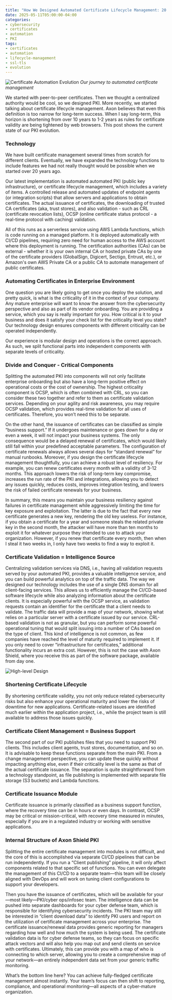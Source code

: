 ```yaml
---
title: "How We Designed Automated Certificate Lifecycle Management: 20 Years of Iteration"
date: 2025-05-11T05:00:00-04:00
categories:
- cybersecurity
- certificates
- automation
- PKI
tags:
- certificates
- automation
- lifecycle-management
- ssl-tls
- evolution
---
```

![Certificate Automation Evolution](/assets/images/posts/certificate-evolution/certificate-automation-evolution.jpg)
*Our journey to automated certificate management*

We started with peer-to-peer certificates. Then we thought a centralized authority would be cool, so we designed PKI. More recently, we started talking about certificate lifecycle management. Axon believes that even this definition is too narrow for long-term success. When I say long-term, this horizon is shortening from over 10 years to 1-2 years as rules for certificate validity are being tightened by web browsers. This post shows the current state of our PKI evolution.

### **Technology**

We have built certificate management several times from scratch for different clients. Eventually, we have expanded the technology functions to include features we had not really thought would be possible when we started over 20 years ago.

Our latest implementation is automated automated PKI (public key infrastructure), or certificate lifecycle management, which includes a variety of items. A controlled release and automated updates of endpoint agents (or integration scripts) that allow servers and applications to obtain certificates. The actual issuance of certificates, the downloading of trusted CA certificates (aka, trust stores), and also validation - such as CRL (certificate revocation lists), OCSP (online certificate status protocol - a real-time protocol with caching) validation.

All of this runs as a serverless service using AWS Lambda functions, which is code running on a managed platform. It is deployed automatically with CI/CD pipelines, requiring zero need for human access to the AWS account where this deployment is running. The certification authorities (CAs) can be external - whether it is your own internal CA or hosted private CAs by one of the certificate providers (GlobalSign, Digicert, Sectigo, Entrust, etc.), or Amazon's own AWS Private CA or a public CA to automate management of public certificates.

### **Automating Certificates in Enterprise Environment**

One question you are likely going to get once you deploy the solution, and pretty quick, is what is the criticality of it in the context of your company. Any mature enterprise will want to know the answer from the cybersecurity perspective and also as part of its vendor onboarding. You are providing a service, which you say is really important for you. How critical is it to your business and does it satisfy your check list for the criticality level you state? Our technology design ensures components with different criticality can be operated independently.

Our experience is modular design and operations is the correct approach. As such, we split functional parts into independent components with separate levels of criticality.

### **Divide and Conquer - Critical Components**

Splitting the automated PKI into components will not only facilitate enterprise onboarding but also have a long-term positive effect on operational costs or the cost of ownership. The highest criticality component is OCSP, which is often combined with CRL, so you can consider these two together and refer to them as certificate validation services. Depending on your agility and risk awareness, you may require OCSP validation, which provides real-time validation for all uses of certificates. Therefore, you won’t need this to be separate.

On the other hand, the issuance of certificates can be classified as simple “business support.” If it undergoes maintenance or goes down for a day or even a week, it will not impact your business systems. The only consequence would be a delayed renewal of certificates, which would likely still fall within your predefined acceptable parameters. The configuration of certificate renewals always allows several days for “standard renewal” for manual runbooks. Moreover, if you design the certificate lifecycle management thoughtfully, you can achieve a robust level of resiliency. For example, you can renew certificates every month with a validity of 3-12 months. This approach lowers the risk of long-term key compromise, increases the run rate of the PKI and integrations, allowing you to detect any issues quickly, reduces costs, improves integration testing, and lowers the risk of failed certificate renewals for your business.

In summary, this means you maintain your business resiliency against failures in certificate management while aggressively limiting the time for key exposure and exploitation. The latter is due to the fact that every new certificate generates a new key, rendering the old key useless. For instance, if you obtain a certificate for a year and someone steals the related private key in the second month, the attacker will have more than ten months to exploit it for whatever purpose they intended to use to attack your organization. However, if you renew that certificate every month, then when I steal it two weeks in, I only have two weeks to find a way to exploit it.

### **Certificate Validation = Intelligence Source**

Centralizing validation services via DNS, i.e., having all validation requests served by your automated PKI, provides a valuable intelligence service, and you can build powerful analytics on top of the traffic data. The way we designed our technology includes the use of a single DNS domain for all client-facing services. This allows us to efficiently manage the CI/CD-based software lifecycle while also analyzing information about the certificate clients. It is especially powerful with the OCSP service, as validation requests contain an identifier for the certificate that a client needs to validate. The traffic data will provide a map of your network, showing what relies on a particular server with a certificate issued by our service. CRL-based validation is not as granular, but you can perform some powerful operational tuning that would split issuing into a number of CAs based on the type of client. This kind of intelligence is not common, as few companies have reached the level of maturity required to implement it. If you only need to cover “infrastructure for certificates,” additional functionality incurs an extra cost. However, this is not the case with Axon Shield, where you receive this as part of the software package, available from day one.

![High-level Design](/assets/images/posts/certificate-evolution/design.png)

### **Shortening Certificate Lifecycle**

By shortening certificate validity, you not only reduce related cybersecurity risks but also enhance your operational maturity and lower the risks of downtime for new applications. Certificate-related issues are identified much earlier within the application project, i.e., while the project team is still available to address those issues quickly.

### **Certificate Client Management = Business Support**

The second part of our PKI publishes files that you need to support PKI clients. This includes client agents, trust stores, documentation, and so on. It is advisable to keep these functions separate from the main PKI. From a change management perspective, you can update these quickly without impacting anything else, even if their criticality level is the same as that of the actual certificate issuance. The separation is quite straightforward from a technology standpoint, as file publishing is implemented with separate file storage (S3 buckets) and Lambda functions.

### **Certificate Issuance Module**

Certificate issuance is primarily classified as a business support function, where the recovery time can be in hours or even days. In contrast, OCSP may be critical or mission-critical, with recovery time measured in minutes, especially if you are in a regulated industry or working with sensitive applications.

### **Internal Structure of Axon Shield PKI**

Splitting the entire certificate management into modules is not difficult, and the core of this is accomplished via separate CI/CD pipelines that can be run independently. If you run a “Client publishing” pipeline, it will only affect components related to that specific set of functions. You can even delegate the management of this CI/CD to a separate team—this team will be closely aligned with DevOps and will work on tuning client configurations to support your developers.

Then you have the issuance of certificates, which will be available for your—most likely—PKI/cyber ops/infosec team. The intelligence data can be pushed into separate dashboards for your cyber defense team, which is responsible for identifying cybersecurity incidents. The PKI team may still be interested in “client download data” to identify PKI users and report on the utilization of certificate management across your enterprise. The certificate issuance/renewal data provides generic reporting for managers regarding how well and how much the system is being used. The certificate validation data is for cyber defense teams, so they can focus on specific attack vectors and will also help you map out and send clients on service with certificates. Ultimately, this can provide you with a map of who is connecting to which server, allowing you to create a comprehensive map of your network—an entirely independent data set from your generic traffic monitoring.

What’s the bottom line here? You can achieve fully-fledged certificate management almost instantly. Your team’s focus can then shift to reporting, compliance, and operational monitoring—all aspects of a cyber-mature organization.